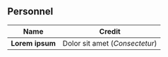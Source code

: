 ## Personnel
| **Name** |**Credit** |
| --- | --- |
|**Lorem ipsum**|Dolor sit amet (*Consectetur*)|